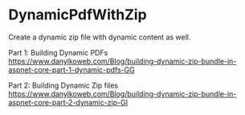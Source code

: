 # DynamicPdfWithZip
Create a dynamic zip file with dynamic content as well.

Part 1: Building Dynamic PDFs<br/>
https://www.danylkoweb.com/Blog/building-dynamic-zip-bundle-in-aspnet-core-part-1-dynamic-pdfs-GG

Part 2: Building Dynamic Zip files<br/>
https://www.danylkoweb.com/Blog/building-dynamic-zip-bundle-in-aspnet-core-part-2-dynamic-zip-GI
